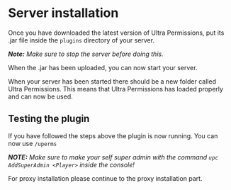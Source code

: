 # Server installation
Once you have downloaded the latest version of Ultra Permissions, put its .jar file inside the `plugins` directory of your server.
<br>

***Note:*** *Make sure to stop the server before doing this.*

When the .jar has been uploaded, you can now start your server.
<br>

When your server has been started there should be a new folder called Ultra Permissions. This means that Ultra Permissions has loaded properly and can now be used.
<br>

## Testing the plugin
If you have followed the steps above the plugin is now running. 
You can now use `/uperms`
<br>

***NOTE:*** *Make sure to make your self super admin with the command*
            *`upc AddSuperAdmin <Player>` inside the console!*
<br>

For proxy installation please continue to the proxy installation part.
